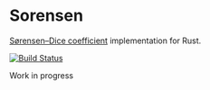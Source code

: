 # Sorensen
[Sørensen–Dice coefficient](https://en.wikipedia.org/wiki/Sørensen–Dice_coefficient) implementation for Rust.

[![Build Status](https://travis-ci.org/ponyloop/sorensen.svg?branch=master)](https://travis-ci.org/ponyloop/sorensen)

Work in progress